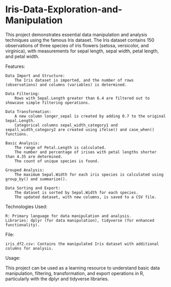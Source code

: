 # Iris-Data-Exploration-and-Manipulation
This project demonstrates essential data manipulation and analysis techniques using the famous Iris dataset. The Iris dataset contains 150 observations of three species of iris flowers (setosa, versicolor, and virginica), with measurements for sepal length, sepal width, petal length, and petal width.

Features:

    Data Import and Structure:
        The Iris dataset is imported, and the number of rows (observations) and columns (variables) is determined.

    Data Filtering:
        Rows with Sepal.Length greater than 6.4 are filtered out to showcase simple filtering operations.

    Data Transformation:
        A new column longer_sepal is created by adding 0.7 to the original Sepal.Length.
        Categorical columns sepal_width_category1 and sepall_width_category2 are created using ifelse() and case_when() functions.

    Basic Analysis:
        The range of Petal.Length is calculated.
        The number and percentage of irises with petal lengths shorter than 4.35 are determined.
        The count of unique species is found.

    Grouped Analysis:
        The maximum Sepal.Width for each iris species is calculated using group_by() and summarize().

    Data Sorting and Export:
        The dataset is sorted by Sepal.Width for each species.
        The updated dataset, with new columns, is saved to a CSV file.

Technologies Used:

    R: Primary language for data manipulation and analysis.
    Libraries: dplyr (for data manipulation), tidyverse (for enhanced functionality).

File:

    iris_df2.csv: Contains the manipulated Iris dataset with additional columns for analysis.

Usage:

This project can be used as a learning resource to understand basic data manipulation, filtering, transformation, and export operations in R, particularly with the dplyr and tidyverse libraries.
